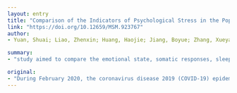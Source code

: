 ```yaml
---
layout: entry
title: "Comparison of the Indicators of Psychological Stress in the Population of Hubei Province and Non-Endemic Provinces in China During Two Weeks During the Coronavirus Disease 2019 (COVID-19) Outbreak in February 2020"
link: "https://doi.org/10.12659/MSM.923767"
author:
- Yuan, Shuai; Liao, Zhenxin; Huang, Haojie; Jiang, Boyue; Zhang, Xueyan; Wang, Yingwen; Zhao, Mingyi

summary:
- "study aimed to compare the emotional state, somatic responses, sleep quality, and behavior of people in Hubei Province, China, with non-endemic provinces in China during two weeks in February 2020. Stress Response Questionnaires were completed by 939 individuals (357 men; 582 women) The Pittsburgh Sleep Quality Index (PSQI) was used to measure the duration of sleep and sleep quality."

original:
- "During February 2020, the coronavirus disease 2019 (COVID-19) epidemic in Hubei Province, China, was at its height, requiring isolation of the population. This study aimed to compare the emotional state, somatic responses, sleep quality, and behavior of people in Hubei Province with non-endemic provinces in China during two weeks in February 2020.?? MATERIAL AND METHODS Questionnaires were completed by 939 individuals (357 men; 582 women), including 33 from Hubei and 906 from non-endemic provinces. The Stress Response Questionnaire (SRQ) determined the emotional state, somatic responses, and behavior. The Pittsburgh Sleep Quality Index (PSQI) was used to measure the duration of sleep and sleep quality. RESULTS There were 939 study participants, aged 18-24 years (35.89%) and 25-39 years (35.57%); 65.92% were university students. During a two week period in February 2020, the emotional state and behavior of participants in Hubei improved, but the quality of sleep did not. Health workers and business people became increasingly anxious, but other professionals became less anxious. The data showed that most people in Hubei Province developed a more positive attitude regarding their risk of infection and the chances of surviving the COVID-19 epidemic. CONCLUSIONS During a two-week period, front-line health workers and people in Hubei Province became less anxious about the COVID-19 epidemic, but sleep quality did not improve. Despite public awareness, levels of anxiety exist that affect the quality of life during epidemics, including periods of population quarantine. Therefore, health education should be combined with psychological counseling for vulnerable individuals."
---
```


